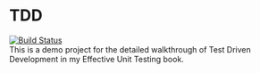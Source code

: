 # TDD 
<a href="https://circleci.com/gh/dodomarocgenex/TDD" rel="nofollow"><img src="https://camo.githubusercontent.com/8b5333861d7b363224a221c683a9a85abf35537d/68747470733a2f2f636972636c6563692e636f6d2f67682f7472697661676f2f4865696d64616c6c722e73776966742e7376673f7374796c653d736869656c6426636972636c652d746f6b656e3d30366430633339313333666165336464396236343963313136373736633766383832383835663166" alt="Build Status" data-canonical-src="https://circleci.com/gh/dodomarocgenex/TDD.svg?style=shield&amp;circle-token=" style="max-width:100%;"></a><br>
This is a demo project for the detailed walkthrough of Test Driven Development in my Effective Unit Testing book.
